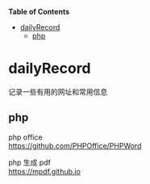 **Table of Contents**

* [dailyRecord](#dailyRecord)
  * [php](#php)

# dailyRecord
记录一些有用的网址和常用信息

## php
php office <br>
https://github.com/PHPOffice/PHPWord

php 生成 pdf <br>
https://mpdf.github.io
